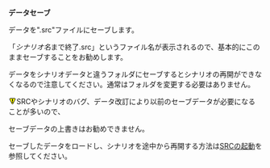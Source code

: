 **データセーブ**

データを".src"ファイルにセーブします。

「*シナリオ名*まで終了.src」というファイル名が表示されるので、基本的にこのままセーブすることをお勧めします。

データをシナリオデータと違うフォルダにセーブするとシナリオの再開ができなくなるので注意してください。通常はフォルダを変更する必要はありません。

![](../images/bm0.gif)SRCやシナリオのバグ、データ改訂により以前のセーブデータが必要になることが多いので、

セーブデータの上書きはお勧めできません。

セーブしたデータをロードし、シナリオを途中から再開する方法は[SRCの起動](SRCの起動)を参照してください。
